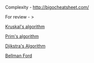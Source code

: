 Complexity - http://bigocheatsheet.com/

For review - >

[Kruskal's algorithm](https://www.youtube.com/watch?v=71UQH7Pr9kU)

[Prim's algorithm](https://www.youtube.com/watch?v=cplfcGZmX7I)

[Djikstra's Algorithm](https://www.youtube.com/watch?v=_lHSawdgXpI)

[Bellman Ford](https://www.youtube.com/watch?v=obWXjtg0L64)
